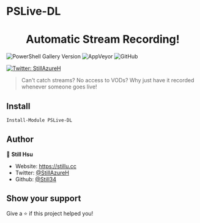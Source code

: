 # PSLive-DL

<h1 align="center">Automatic Stream Recording!</h1>

![PowerShell Gallery Version](https://img.shields.io/powershellgallery/v/pslive-dl)
![AppVeyor](https://img.shields.io/appveyor/build/Still/PSLive-DL?label=pslive-dl)
![GitHub](https://img.shields.io/github/license/Still34/pslive-dl)

<p>
  <a href="https://twitter.com/StillAzureH" target="_blank">
    <img alt="Twitter: StillAzureH" src="https://img.shields.io/twitter/follow/StillAzureH.svg?style=social" />
  </a>
</p>

> Can't catch streams? No access to VODs? Why just have it recorded whenever someone goes live!

## Install

```sh
Install-Module PSLive-DL
```

## Author

👤 **Still Hsu**

* Website: <https://stillu.cc>
* Twitter: [@StillAzureH](https://twitter.com/StillAzureH)
* Github: [@Still34](https://github.com/Still34)

## Show your support

Give a ⭐️ if this project helped you!
